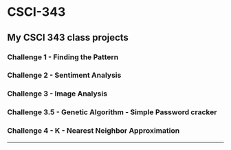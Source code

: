 # CSCI-343
My CSCI 343 class projects
---------------------------------------------------------------

### Challenge 1   - Finding the Pattern <br />
### Challenge 2   - Sentiment Analysis <br />
### Challenge 3   - Image Analysis <br />
### Challenge 3.5 - Genetic Algorithm - Simple Password cracker <br />
### Challenge 4   - K - Nearest Neighbor Approximation <br />
----------------------------------------------------------------
